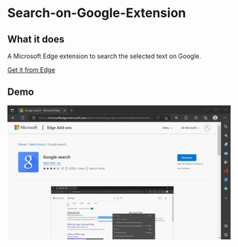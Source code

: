 # Search-on-Google-Extension

## What it does ##
A Microsoft Edge extension to search the selected text on Google.

[Get it from Edge](https://microsoftedge.microsoft.com/addons/detail/google-search/aiikdjfohafnhmbkcpjeffmalcfcfgfe)

## Demo
![Gif](https://raw.githubusercontent.com/SEM-DEV/Search-on-Google-Extension/main/Assets/1.gif)
